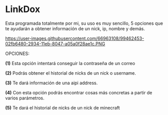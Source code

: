 # LinkDox
Esta programada totalmente por mi, su uso es muy sencillo, 5 opciones que te ayudarán a obtener información de un nick, ip, nombre y demás.

https://user-images.githubusercontent.com/66963108/99462453-02fb6480-2934-11eb-8047-a05a0f28ae1c.PNG

OPCIONES:

**(1)** Esta opción intentará conseguir la contraseña de un correo

**(2)** Podrás obtener el historial de nicks de un nick o username.

**(3)** Te dará información de una aipi address.

**(4)** Con esta opción podrás encontrar cosas más concretas a partir de varios parámetros.

**(5)** Te dará el historial de nicks de un nick de minecraft

